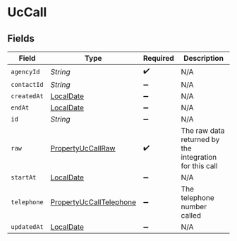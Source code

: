 # UcCall


## Fields

| Field                                                                           | Type                                                                            | Required                                                                        | Description                                                                     |
| ------------------------------------------------------------------------------- | ------------------------------------------------------------------------------- | ------------------------------------------------------------------------------- | ------------------------------------------------------------------------------- |
| `agencyId`                                                                      | *String*                                                                        | :heavy_check_mark:                                                              | N/A                                                                             |
| `contactId`                                                                     | *String*                                                                        | :heavy_minus_sign:                                                              | N/A                                                                             |
| `createdAt`                                                                     | [LocalDate](https://docs.oracle.com/javase/8/docs/api/java/time/LocalDate.html) | :heavy_minus_sign:                                                              | N/A                                                                             |
| `endAt`                                                                         | [LocalDate](https://docs.oracle.com/javase/8/docs/api/java/time/LocalDate.html) | :heavy_minus_sign:                                                              | N/A                                                                             |
| `id`                                                                            | *String*                                                                        | :heavy_minus_sign:                                                              | N/A                                                                             |
| `raw`                                                                           | [PropertyUcCallRaw](../../models/shared/PropertyUcCallRaw.md)                   | :heavy_check_mark:                                                              | The raw data returned by the integration for this call                          |
| `startAt`                                                                       | [LocalDate](https://docs.oracle.com/javase/8/docs/api/java/time/LocalDate.html) | :heavy_minus_sign:                                                              | N/A                                                                             |
| `telephone`                                                                     | [PropertyUcCallTelephone](../../models/shared/PropertyUcCallTelephone.md)       | :heavy_minus_sign:                                                              | The telephone number called                                                     |
| `updatedAt`                                                                     | [LocalDate](https://docs.oracle.com/javase/8/docs/api/java/time/LocalDate.html) | :heavy_minus_sign:                                                              | N/A                                                                             |